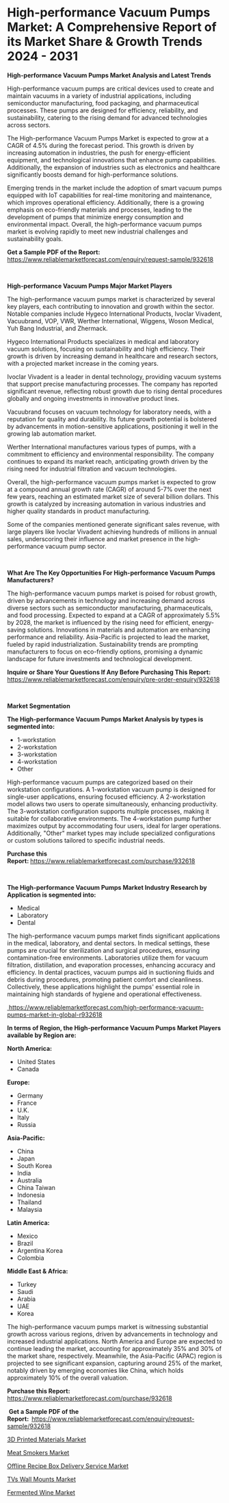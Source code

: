 <p><h1>High-performance Vacuum Pumps Market: A Comprehensive Report of its Market Share & Growth Trends 2024 - 2031</h1></p><p><strong>High-performance Vacuum Pumps Market Analysis and Latest Trends</strong></p>
<p><p>High-performance vacuum pumps are critical devices used to create and maintain vacuums in a variety of industrial applications, including semiconductor manufacturing, food packaging, and pharmaceutical processes. These pumps are designed for efficiency, reliability, and sustainability, catering to the rising demand for advanced technologies across sectors.</p><p>The High-performance Vacuum Pumps Market is expected to grow at a CAGR of 4.5% during the forecast period. This growth is driven by increasing automation in industries, the push for energy-efficient equipment, and technological innovations that enhance pump capabilities. Additionally, the expansion of industries such as electronics and healthcare significantly boosts demand for high-performance solutions.</p><p>Emerging trends in the market include the adoption of smart vacuum pumps equipped with IoT capabilities for real-time monitoring and maintenance, which improves operational efficiency. Additionally, there is a growing emphasis on eco-friendly materials and processes, leading to the development of pumps that minimize energy consumption and environmental impact. Overall, the high-performance vacuum pumps market is evolving rapidly to meet new industrial challenges and sustainability goals.</p></p>
<p><strong>Get a Sample PDF of the Report:&nbsp;</strong> <a href="https://www.reliablemarketforecast.com/enquiry/request-sample/932618?utm_campaign=1140&utm_medium=2&utm_source=Github&utm_content=ia&utm_term=16112024&utm_id=high-performance-vacuum-pumps">https://www.reliablemarketforecast.com/enquiry/request-sample/932618</a></p>
<p>&nbsp;</p>
<p><strong>High-performance Vacuum Pumps Major Market Players</strong></p>
<p><p>The high-performance vacuum pumps market is characterized by several key players, each contributing to innovation and growth within the sector. Notable companies include Hygeco International Products, Ivoclar Vivadent, Vacuubrand, VOP, VWR, Werther International, Wiggens, Woson Medical, Yuh Bang Industrial, and Zhermack.</p><p>Hygeco International Products specializes in medical and laboratory vacuum solutions, focusing on sustainability and high efficiency. Their growth is driven by increasing demand in healthcare and research sectors, with a projected market increase in the coming years.</p><p>Ivoclar Vivadent is a leader in dental technology, providing vacuum systems that support precise manufacturing processes. The company has reported significant revenue, reflecting robust growth due to rising dental procedures globally and ongoing investments in innovative product lines.</p><p>Vacuubrand focuses on vacuum technology for laboratory needs, with a reputation for quality and durability. Its future growth potential is bolstered by advancements in motion-sensitive applications, positioning it well in the growing lab automation market.</p><p>Werther International manufactures various types of pumps, with a commitment to efficiency and environmental responsibility. The company continues to expand its market reach, anticipating growth driven by the rising need for industrial filtration and vacuum technologies.</p><p>Overall, the high-performance vacuum pumps market is expected to grow at a compound annual growth rate (CAGR) of around 5-7% over the next few years, reaching an estimated market size of several billion dollars. This growth is catalyzed by increasing automation in various industries and higher quality standards in product manufacturing.</p><p>Some of the companies mentioned generate significant sales revenue, with large players like Ivoclar Vivadent achieving hundreds of millions in annual sales, underscoring their influence and market presence in the high-performance vacuum pump sector.</p></p>
<p>&nbsp;</p>
<p><strong>What Are The Key Opportunities For High-performance Vacuum Pumps Manufacturers?</strong></p>
<p><p>The high-performance vacuum pumps market is poised for robust growth, driven by advancements in technology and increasing demand across diverse sectors such as semiconductor manufacturing, pharmaceuticals, and food processing. Expected to expand at a CAGR of approximately 5.5% by 2028, the market is influenced by the rising need for efficient, energy-saving solutions. Innovations in materials and automation are enhancing performance and reliability. Asia-Pacific is projected to lead the market, fueled by rapid industrialization. Sustainability trends are prompting manufacturers to focus on eco-friendly options, promising a dynamic landscape for future investments and technological development.</p></p>
<p><strong>Inquire or Share Your Questions If Any Before Purchasing This Report:</strong> <a href="https://www.reliablemarketforecast.com/enquiry/pre-order-enquiry/932618?utm_campaign=1140&utm_medium=2&utm_source=Github&utm_content=ia&utm_term=16112024&utm_id=high-performance-vacuum-pumps">https://www.reliablemarketforecast.com/enquiry/pre-order-enquiry/932618</a></p>
<p>&nbsp;</p>
<p><strong>Market Segmentation</strong></p>
<p><strong>The High-performance Vacuum Pumps Market Analysis by types is segmented into:</strong></p>
<p><ul><li>1-workstation</li><li>2-workstation</li><li>3-workstation</li><li>4-workstation</li><li>Other</li></ul></p>
<p><p>High-performance vacuum pumps are categorized based on their workstation configurations. A 1-workstation vacuum pump is designed for single-user applications, ensuring focused efficiency. A 2-workstation model allows two users to operate simultaneously, enhancing productivity. The 3-workstation configuration supports multiple processes, making it suitable for collaborative environments. The 4-workstation pump further maximizes output by accommodating four users, ideal for larger operations. Additionally, "Other" market types may include specialized configurations or custom solutions tailored to specific industrial needs.</p></p>
<p><strong>Purchase this Report:&nbsp;</strong><a href="https://www.reliablemarketforecast.com/purchase/932618?utm_campaign=1140&utm_medium=2&utm_source=Github&utm_content=ia&utm_term=16112024&utm_id=high-performance-vacuum-pumps">https://www.reliablemarketforecast.com/purchase/932618</a></p>
<p>&nbsp;</p>
<p><strong>The High-performance Vacuum Pumps Market Industry Research by Application is segmented into:</strong></p>
<p><ul><li>Medical</li><li>Laboratory</li><li>Dental</li></ul></p>
<p><p>The high-performance vacuum pumps market finds significant applications in the medical, laboratory, and dental sectors. In medical settings, these pumps are crucial for sterilization and surgical procedures, ensuring contamination-free environments. Laboratories utilize them for vacuum filtration, distillation, and evaporation processes, enhancing accuracy and efficiency. In dental practices, vacuum pumps aid in suctioning fluids and debris during procedures, promoting patient comfort and cleanliness. Collectively, these applications highlight the pumps' essential role in maintaining high standards of hygiene and operational effectiveness.</p></p>
<p><a href="https://www.reliablemarketforecast.com/high-performance-vacuum-pumps-market-in-global-r932618?utm_campaign=1140&utm_medium=2&utm_source=Github&utm_content=ia&utm_term=16112024&utm_id=high-performance-vacuum-pumps">&nbsp;https://www.reliablemarketforecast.com/high-performance-vacuum-pumps-market-in-global-r932618</a></p>
<p><strong>In terms of Region, the High-performance Vacuum Pumps Market Players available by Region are:</strong></p>
<p>
    <p> <strong> North America: </strong>
        <ul>
            <li>United States</li>
            <li>Canada</li>
        </ul>
        </p> 
    <p> <strong> Europe: </strong>
        <ul>
            <li>Germany</li>
            <li>France</li>
            <li>U.K.</li>
            <li>Italy</li>
            <li>Russia</li>
        </ul>
        </p> 
    <p> <strong> Asia-Pacific: </strong>
        <ul>
            <li>China</li>
            <li>Japan</li>
            <li>South Korea</li>
            <li>India</li>
            <li>Australia</li>
            <li>China Taiwan</li>
            <li>Indonesia</li>
            <li>Thailand</li>
            <li>Malaysia</li>
        </ul>
        </p> 
    <p> <strong> Latin America: </strong>
        <ul>
            <li>Mexico</li>
            <li>Brazil</li>
            <li>Argentina Korea</li>
            <li>Colombia</li>
        </ul>
        </p> 
    <p> <strong> Middle East & Africa: </strong>
        <ul>
            <li>Turkey</li>
            <li>Saudi</li>
            <li>Arabia</li>
            <li>UAE</li>
            <li>Korea</li>
        </ul>
    </p>
    </p>
<p><p>The high-performance vacuum pumps market is witnessing substantial growth across various regions, driven by advancements in technology and increased industrial applications. North America and Europe are expected to continue leading the market, accounting for approximately 35% and 30% of the market share, respectively. Meanwhile, the Asia-Pacific (APAC) region is projected to see significant expansion, capturing around 25% of the market, notably driven by emerging economies like China, which holds approximately 10% of the overall valuation.</p></p>
<p><strong>Purchase this Report: </strong><a href="https://www.reliablemarketforecast.com/purchase/932618?utm_campaign=1140&utm_medium=2&utm_source=Github&utm_content=ia&utm_term=16112024&utm_id=high-performance-vacuum-pumps">https://www.reliablemarketforecast.com/purchase/932618</a></p>
<p>&nbsp;<strong>Get a Sample PDF of the Report:&nbsp;&nbsp;</strong><a href="https://www.reliablemarketforecast.com/enquiry/request-sample/932618?utm_campaign=1140&utm_medium=2&utm_source=Github&utm_content=ia&utm_term=16112024&utm_id=high-performance-vacuum-pumps">https://www.reliablemarketforecast.com/enquiry/request-sample/932618</a></p>
<p><strong></strong></p>
<p><p><a href="https://issuu.com/reportprime-2/docs/3d-printed-materials-market-size-20_8a6423530223ee?utm_campaign=1140&utm_medium=2&utm_source=Github&utm_content=ia&utm_term=16112024&utm_id=high-performance-vacuum-pumps">3D Printed Materials Market</a></p><p><a href="https://www.linkedin.com/pulse/global-meat-smokers-market-opportunities-forecast-period-from-toowf?utm_campaign=1140&utm_medium=2&utm_source=Github&utm_content=ia&utm_term=16112024&utm_id=high-performance-vacuum-pumps">Meat Smokers Market</a></p><p><a href="https://github.com/AKSHATREPORTPRIME/Market-Research-Report-List-6/blob/main/offline-recipe-box-delivery-service-market.md?utm_campaign=1140&utm_medium=2&utm_source=Github&utm_content=ia&utm_term=16112024&utm_id=high-performance-vacuum-pumps">Offline Recipe Box Delivery Service Market</a></p><p><a href="https://www.linkedin.com/pulse/tvs-wall-mounts-market-global-trends-forecast-2024-2031-firmotion-uhbrf?utm_campaign=1140&utm_medium=2&utm_source=Github&utm_content=ia&utm_term=16112024&utm_id=high-performance-vacuum-pumps">TVs Wall Mounts Market</a></p><p><a href="https://issuu.com/reportprime-2/docs/fermented-wine-market-size-2030.ppt_20488612d64ef9?utm_campaign=1140&utm_medium=2&utm_source=Github&utm_content=ia&utm_term=16112024&utm_id=high-performance-vacuum-pumps">Fermented Wine Market</a></p></p>